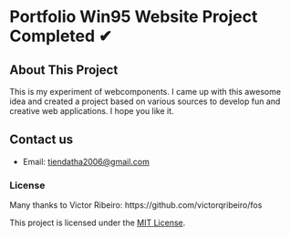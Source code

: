 # Portfolio Win95 Website Project Completed ✔

## About This Project
This is my experiment of webcomponents. I came up with this awesome idea and created a project based on various sources to develop fun and creative web applications. I hope you like it.

## Contact us
- Email: tiendatha2006@gmail.com

### License
<p>Many thanks to Victor Ribeiro: https://github.com/victorqribeiro/fos</p>

This project is licensed under the [MIT License](LICENSE).
